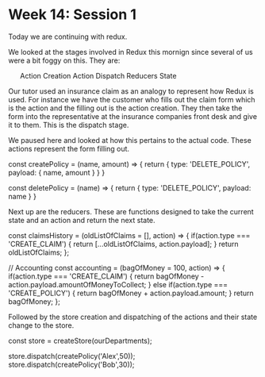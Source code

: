 # Week 14: Session 1

Today we are continuing with redux.

We looked at the stages involved in Redux this mornign since several of us were a bit foggy on this.
They are:
<ol>
    Action Creation
    Action
    Dispatch
    Reducers
    State
</ol>

Our tutor used an insurance claim as an analogy to represent how Redux is used. For instance we have the customer who fills out the claim form which is the action and the filling out is the action creation. They then take the form into the representative at the insurance companies front desk and give it to them. This is the dispatch stage.

We paused here and looked at how this pertains to the actual code. These actions represent the form filling out.

const createPolicy = (name, amount) => {
    return {
        type: 'DELETE_POLICY',
        payload: {
            name,
            amount
        }
    }
}

const deletePolicy = (name) => {
    return {
        type: 'DELETE_POLICY',
        payload: name
    }
}


Next up are the reducers. These are functions designed to take the current state and an action and return the next state.

const claimsHistory = (oldListOfClaims = [], action) => {
  if(action.type === 'CREATE_CLAIM') {
    return [...oldListOfClaims, action.payload];
  }
  return oldListOfClaims;
};

// Accounting
const accounting = (bagOfMoney = 100, action) => {
  if(action.type === 'CREATE_CLAIM') {
    return bagOfMoney - action.payload.amountOfMoneyToCollect;
  } else if(action.type === 'CREATE_POLICY') {
    return bagOfMoney + action.payload.amount;
  }
  return bagOfMoney;
};

Followed by the store creation and dispatching of the actions and their state change to the store.

const store = createStore(ourDepartments);

store.dispatch(createPolicy('Alex',50));
store.dispatch(createPolicy('Bob',30));
